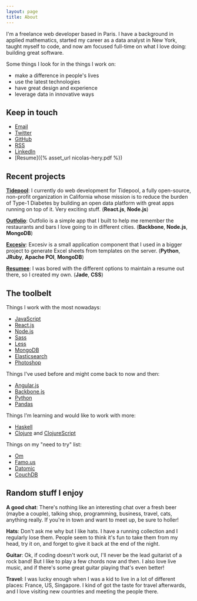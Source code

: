 ```yaml
---
layout: page
title: About
---
```


I'm a freelance web developer based in Paris. I have a background in applied mathematics, started my career as a data analyst in New York, taught myself to code, and now am focused full-time on what I love doing: building great software.

Some things I look for in the things I work on:

- make a difference in people's lives
- use the latest technologies
- have great design and experience
- leverage data in innovative ways

## Keep in touch

- [Email](mailto:hi@nicolashery.com)
- [Twitter](https://twitter.com/nicolas_hery)
- [GitHub](https://github.com/nicolashery)
- [RSS](/feed.xml)
- [LinkedIn](http://www.linkedin.com/in/nicolashery)
- [Resume]({% asset_url nicolas-hery.pdf %})

## Recent projects

**[Tidepool](http://tidepool.org/)**: I currently do web development for Tidepool, a fully open-source, non-profit organization in California whose mission is to reduce the burden of Type-1 Diabetes by building an open data platform with great apps running on top of it. Very exciting stuff.  (**React.js**, **Node.js**)

**[Outfolio](http://outfol.io/)**: Outfolio is a simple app that I built to help me remember the restaurants and bars I love going to in different cities. (**Backbone**, **Node.js**, **MongoDB**)

**[Excesiv](https://github.com/nicolashery/excesiv)**: Excesiv is a small application component that I used in a bigger project to generate Excel sheets from templates on the server. (**Python**, **JRuby**, **Apache POI**, **MongoDB**)

**[Resumee](https://github.com/nicolashery/resumee)**: I was bored with the different options to maintain a resume out there, so I created my own. (**Jade**, **CSS**)

## The toolbelt

Things I work with the most nowadays:

- [JavaScript](http://en.wikipedia.org/wiki/JavaScript)
- [React.js](http://facebook.github.io/react/)
- [Node.js](http://nodejs.org/)
- [Sass](http://sass-lang.com/)
- [Less](http://lesscss.org/)
- [MongoDB](http://www.mongodb.org/)
- [Elasticsearch](http://www.elasticsearch.org/)
- [Photoshop](http://www.photoshop.com/)

Things I've used before and might come back to now and then:

- [Angular.js](https://angularjs.org/)
- [Backbone.js](http://backbonejs.org/)
- [Python](http://python.org/)
- [Pandas](http://pandas.pydata.org/)

Things I'm learning and would like to work with more:

- [Haskell](http://www.haskell.org/haskellwiki/Haskell)
- [Clojure](http://clojure.org/) and [ClojureScript](https://github.com/clojure/clojurescript)

Things on my "need to try" list:

- [Om](https://github.com/swannodette/om)
- [Famo.us](https://famo.us/)
- [Datomic](http://www.datomic.com/)
- [CouchDB](http://couchdb.apache.org/)

## Random stuff I enjoy

**A good chat**: There's nothing like an interesting chat over a fresh beer (maybe a couple), talking shop, programming, business, travel, cats, anything really. If you're in town and want to meet up, be sure to holler!

**Hats**: Don't ask me why but I like hats. I have a running collection and I regularly lose them. People seem to think it's fun to take them from my head, try it on, and forget to give it back at the end of the night.

**Guitar**: Ok, if coding doesn't work out, I'll never be the lead guitarist of a rock band! But I like to play a few chords now and then. I also love live music, and if there's some great guitar playing that's even better!

**Travel**: I was lucky enough when I was a kid to live in a lot of different places: France, US, Singapore. I kind of got the taste for travel afterwards, and I love visiting new countries and meeting the people there.

